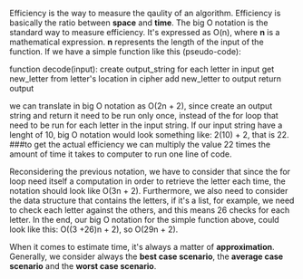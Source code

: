 Efficiency is the way to measure the qaulity of an algorithm. Efficiency is basically the ratio between **space** and **time**.
The big O notation is the standard way to measure efficiency.
It's expressed as O(n), where **n** is a mathematical expression.
**n** represents the length of the input of the function.
If we have a simple function like this (pseudo-code):

function decode(input):
 create output_string
  for each letter in input
    get new_letter from letter's location in cipher
    add new_letter to output
  return output

we can translate in big O notation as O(2n + 2), since create an output string and return it need to be run only once, instead of the for loop that need to be run for each letter in the input string.
If our input string have a lenght of 10, big O notation would look something like: 2(10) + 2, that is 22.
###to get the actual efficiency we can multiply the value 22 times the amount of time it takes to computer to run one line of code.

Reconsidering the previous notation, we have to consider that since the for loop need itself a computation in order to retrieve the letter each time, the notation should look like O(3n + 2).
Furthermore, we also need to consider the data structure that contains the letters, if it's a list, for example, we need to check each letter against the others, and this means 26 checks for each letter.
In the end, our big O notation for the simple function above, could look like this: O((3 +26)n + 2), so O(29n + 2).

When it comes to estimate time, it's always a matter of **approximation**.
Generally, we consider always the **best case scenario**, the **average case scenario** and the **worst case scenario**.

